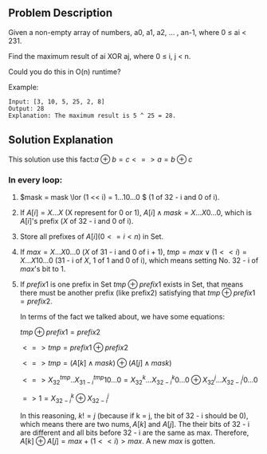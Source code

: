 ## Problem Description

Given a non-empty array of numbers, a0, a1, a2, … , an-1, where 0 ≤ ai < 231.

Find the maximum result of ai XOR aj, where 0 ≤ i, j < n.

Could you do this in O(n) runtime?

Example:

```
Input: [3, 10, 5, 25, 2, 8]
Output: 28
Explanation: The maximum result is 5 ^ 25 = 28.
```

## Solution Explanation

This solution use this fact:$a \oplus b = c <=> a = b \oplus c$

### In every loop:

1. $mask = mask \lor (1 << i) = 1...10...0 $ (1 of 32 - i and 0 of i).

2. If $A[i] = X...X$ (X represent for 0 or 1), $A[i] \land mask = X...X0...0$, which is $A[i]$'s prefix ($X$ of 32 - i and 0 of i).

3. Store all prefixes of $A[i] (0 <= i < n)$ in Set.

4. If $max = X...X0...0$ ($X$ of 31 - i and 0 of i + 1), $tmp = max  \lor(1 << i) = X...X10...0$ (31 - i of $X$, 1 of 1 and 0 of i), which means setting No. 32 - i of $max$'s bit to 1. 

5. If $prefix1$ is one prefix in Set $tmp \oplus prefix1$ exists in Set, that means there must be another prefix (like prefix2) satisfying that $tmp \oplus prefix1  = prefix2$.

   In terms of the fact we talked about, we have some equations:

   $tmp \oplus prefix1 = prefix2$ 

   $<=> tmp = prefix1 \oplus prefix2$

   $<=> tmp = (A[k] \land mask) \oplus (A[j] \land mask)$

   $<=> X_{32}^{tmp}..X_{31-i}^{tmp}10...0 = X_{32}^{k}...X_{32-i}^{k}0...0 \oplus X_{32}^{j}...X_{32-i}^{j}0...0$

   $=> 1 = X_{32 - i}^{k} \oplus X_{32 - i}^{j}$

   In this reasoning, $k != j$ (because if k = j, the bit of 32 - i should be 0), which means there are two nums$, A[k]$ and $A[j]$. The their bits of 32 - i are different and all bits before 32 - i are the same as max.  Therefore, $A[k] \oplus A[j] = max + (1 << i) > max$. A new $max$ is gotten.





